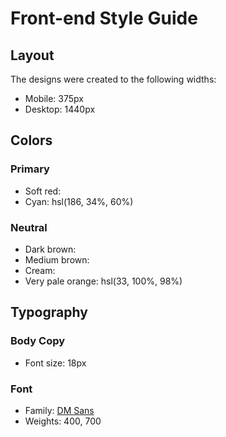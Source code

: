 # Front-end Style Guide

## Layout

The designs were created to the following widths:

- Mobile: 375px
- Desktop: 1440px

## Colors

### Primary

- Soft red: 
- Cyan: hsl(186, 34%, 60%)

### Neutral

- Dark brown: 
- Medium brown: 
- Cream: 
- Very pale orange: hsl(33, 100%, 98%)

## Typography

### Body Copy

- Font size: 18px

### Font

- Family: [DM Sans](https://fonts.google.com/specimen/DM+Sans)
- Weights: 400, 700
